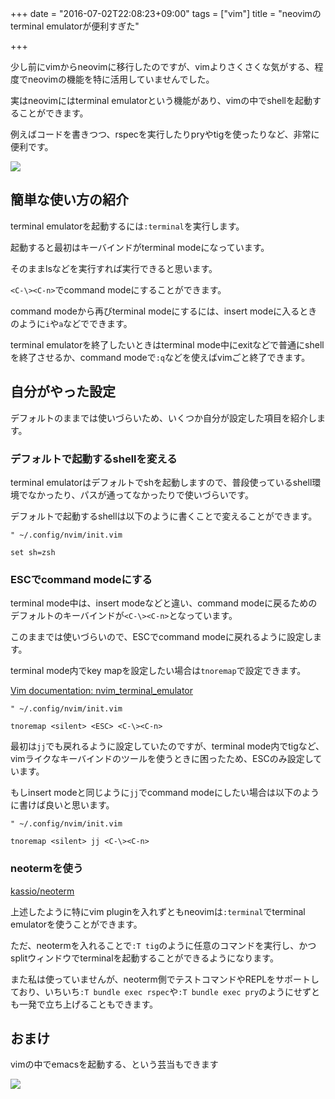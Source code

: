 +++
date = "2016-07-02T22:08:23+09:00"
tags = ["vim"]
title = "neovimのterminal emulatorが便利すぎた"

+++

少し前にvimからneovimに移行したのですが、vimよりさくさくな気がする、程度でneovimの機能を特に活用していませんでした。

実はneovimにはterminal emulatorという機能があり、vimの中でshellを起動することができます。

例えばコードを書きつつ、rspecを実行したりpryやtigを使ったりなど、非常に便利です。

[![](https://gyazo.com/ca4b9ef1599801f1948721befe274654.jpg)](https://gyazo.com/ca4b9ef1599801f1948721befe274654.jpg)

<!--more-->

## 簡単な使い方の紹介
terminal emulatorを起動するには`:terminal`を実行します。

起動すると最初はキーバインドがterminal modeになっています。

そのままlsなどを実行すれば実行できると思います。

`<C-\><C-n>`でcommand modeにすることができます。

command modeから再びterminal modeにするには、insert modeに入るときのように`i`や`a`などでできます。

terminal emulatorを終了したいときはterminal mode中にexitなどで普通にshellを終了させるか、command modeで`:q`などを使えばvimごと終了できます。

## 自分がやった設定
デフォルトのままでは使いづらいため、いくつか自分が設定した項目を紹介します。

### デフォルトで起動するshellを変える
terminal emulatorはデフォルトでshを起動しますので、普段使っているshell環境でなかったり、パスが通ってなかったりで使いづらいです。

デフォルトで起動するshellは以下のように書くことで変えることができます。

```vim
" ~/.config/nvim/init.vim

set sh=zsh
```

### ESCでcommand modeにする
terminal mode中は、insert modeなどと違い、command modeに戻るためのデフォルトのキーバインドが`<C-\><C-n>`となっています。

このままでは使いづらいので、ESCでcommand modeに戻れるように設定します。

terminal mode内でkey mapを設定したい場合は`tnoremap`で設定できます。

[Vim documentation: nvim_terminal_emulator](https://neovim.io/doc/user/nvim_terminal_emulator.html)

```vim
" ~/.config/nvim/init.vim

tnoremap <silent> <ESC> <C-\><C-n>
```

最初は`jj`でも戻れるように設定していたのですが、terminal mode内でtigなど、vimライクなキーバインドのツールを使うときに困ったため、ESCのみ設定しています。

もしinsert modeと同じように`jj`でcommand modeにしたい場合は以下のように書けば良いと思います。

```vim
" ~/.config/nvim/init.vim

tnoremap <silent> jj <C-\><C-n>
```

### neotermを使う

[kassio/neoterm](https://github.com/kassio/neoterm)

上述したように特にvim pluginを入れずともneovimは`:terminal`でterminal emulatorを使うことができます。

ただ、neotermを入れることで`:T tig`のように任意のコマンドを実行し、かつsplitウィンドウでterminalを起動することができるようになります。

また私は使っていませんが、neoterm側でテストコマンドやREPLをサポートしており、いちいち`:T bundle exec rspec`や`:T bundle exec pry`のようにせずとも一発で立ち上げることもできます。

## おまけ
vimの中でemacsを起動する、という芸当もできます

[![](https://gyazo.com/b97d25325e66dc121da6edb933354b2d.jpg)](https://gyazo.com/b97d25325e66dc121da6edb933354b2d.jpg)
